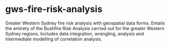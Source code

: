 # gws-fire-risk-analysis
Greater Western Sydney fire risk analysis with geospatial data forms. Entails the entirety of the Bushfire Risk Analysis carried out for the greater Western Sydney regions. Includes data integration, wrangling, analysis and intermediate modelling of correlation analysis. 
